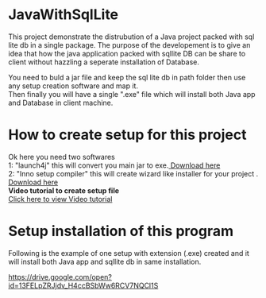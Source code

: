 # JavaWithSqlLite
This project demonstrate the distrubution of a Java project packed with sql lite db in a single package. The purpose of the developement 
is to give an idea that how the java application packed with sqllite DB can be share to client without hazzling a seperate installation of Database.

You need to buld a jar file and keep the sql lite db in path folder then use any setup creation software and map it.</br>
Then finally you will have a single ".exe" file which will install both Java app and Database in client machine.

# How to create setup for this project
Ok here you need two softwares <br/>
1: "launch4j" this will convert you main jar to exe.<a href="https://nchc.dl.sourceforge.net/project/launch4j/launch4j-3/3.12/launch4j-3.12-win32.exe"> Download here</a>   </br> 
2: "Inno setup compiler" this will create wizard like installer for your project . <a href="https://mlaan2.home.xs4all.nl/ispack/innosetup-5.6.1.exe">Download here</a>
<br/>
<b>Video tutorial to create setup file</b>
</br>
<a href="https://youtu.be/XITTQGD8V1s">Click here to view Video tutorial </a>

# Setup installation of this program
Following is the example of one setup with extension (.exe) created and it will install both Java app and sqllite db in same installation.

https://drive.google.com/open?id=13FELpZRJjdv_H4ccBSbWw6RCV7NQCl1S
